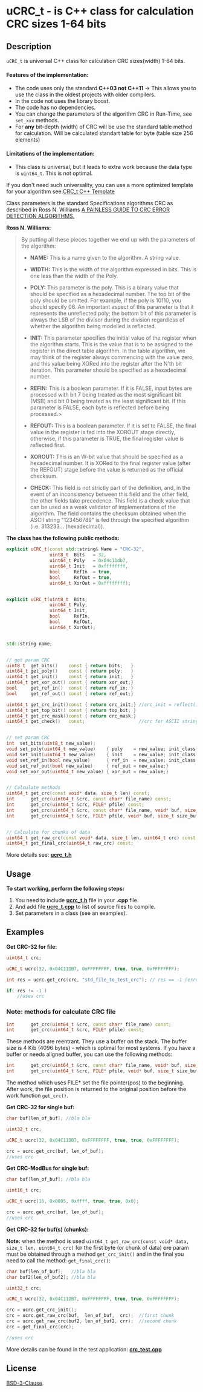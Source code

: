 # uCRC_t - is C++ class for calculation CRC sizes 1-64 bits


## Description

`uCRC_t` is universal C++ class for calculation CRC sizes(width) 1-64 bits.


#### Features of the implementation:

 - The code uses only the standard **C++03 not C++11** -> This allows you to use the class in the oldest projects with older compilers.
 - In the code not uses the library boost.
 - The code has no dependencies.
 - You can change the parameters of the algorithm CRC in Run-Time, see `set_xxx` methods.
 - For **any** bit-depth (width) of CRC will be use the standard table method for calculation. Will be calculated standart table for byte (table size 256 elements)


#### Limitations of the implementation:

- This class is universal, but it leads to extra work because the data type is `uint64_t`. This is not optimal.


If you don't need such universality, you can use a more optimized template for your algorithm see:[CRC_t C++ Template](https://github.com/KoynovStas/CRC_t)


Class parameters is the standard Specifications algorithms CRC as described in Ross N. Williams [A PAINLESS GUIDE TO CRC ERROR DETECTION ALGORITHMS.](http://www.ross.net/crc/download/crc_v3.txt)


**Ross N. Williams:**

> By putting all these pieces together we end up with the parameters of the algorithm:
>
>   - **NAME:** This is a name given to the algorithm. A string value.
>
>   - **WIDTH:** This is the width of the algorithm expressed in bits.
>   This is one less than the width of the Poly.
>
>   - **POLY:** This parameter is the poly. This is a binary value that
>   should be specified as a hexadecimal number. The top bit of the
>   poly should be omitted. For example, if the poly is 10110, you
>   should specify 06. An important aspect of this parameter is that it
>   represents the unreflected poly; the bottom bit of this parameter
>   is always the LSB of the divisor during the division regardless of
>   whether the algorithm being modelled is reflected.
>
>   - **INIT:** This parameter specifies the initial value of the register
>   when the algorithm starts. This is the value that is to be assigned
>   to the register in the direct table algorithm. In the table
>   algorithm, we may think of the register always commencing with the
>   value zero, and this value being XORed into the register after the
>   N'th bit iteration. This parameter should be specified as a
>   hexadecimal number.
>
>   - **REFIN:** This is a boolean parameter. If it is FALSE, input bytes are
>   processed with bit 7 being treated as the most significant bit
>   (MSB) and bit 0 being treated as the least significant bit. If this
>   parameter is FALSE, each byte is reflected before being processed.>
>
>   - **REFOUT:** This is a boolean parameter. If it is set to FALSE, the
>   final value in the register is fed into the XOROUT stage directly,
>   otherwise, if this parameter is TRUE, the final register value is
>   reflected first.
>
>   - **XOROUT:** This is an W-bit value that should be specified as a
>   hexadecimal number. It is XORed to the final register value (after
>   the REFOUT) stage before the value is returned as the official
>   checksum.
>
>   - **CHECK:** This field is not strictly part of the definition, and, in
>   the event of an inconsistency between this field and the other
>   field, the other fields take precedence. This field is a check
>   value that can be used as a weak validator of implementations of
>   the algorithm. The field contains the checksum obtained when the
>   ASCII string "123456789" is fed through the specified algorithm
>   (i.e. 313233... (hexadecimal)).




**The class has the following public methods:**
```C++
explicit uCRC_t(const std::string& Name = "CRC-32",
                uint8_t  Bits   = 32,
                uint64_t Poly   = 0x04c11db7,
                uint64_t Init   = 0xffffffff,
                bool     RefIn  = true,
                bool     RefOut = true,
                uint64_t XorOut = 0xffffffff);


explicit uCRC_t(uint8_t  Bits,
                uint64_t Poly,
                uint64_t Init,
                bool     RefIn,
                bool     RefOut,
                uint64_t XorOut);


std::string name;


// get param CRC
uint8_t  get_bits()    const { return bits;   }
uint64_t get_poly()    const { return poly;   }
uint64_t get_init()    const { return init;   }
uint64_t get_xor_out() const { return xor_out;}
bool     get_ref_in()  const { return ref_in; }
bool     get_ref_out() const { return ref_out;}

uint64_t get_crc_init()const { return crc_init;} //crc_init = reflect(init, bits) if RefIn, else = init
uint64_t get_top_bit() const { return top_bit; }
uint64_t get_crc_mask()const { return crc_mask;}
uint64_t get_check()   const;                    //crc for ASCII string "123456789" (i.e. 313233... (hexadecimal)).


// set param CRC
int  set_bits(uint8_t new_value);
void set_poly(uint64_t new_value)    { poly    = new_value; init_class();}
void set_init(uint64_t new_value)    { init    = new_value; init_class();}
void set_ref_in(bool new_value)      { ref_in  = new_value; init_class();}
void set_ref_out(bool new_value)     { ref_out = new_value;}
void set_xor_out(uint64_t new_value) { xor_out = new_value;}


// Calculate methods
uint64_t get_crc(const void* data, size_t len) const;
int      get_crc(uint64_t &crc, const char* file_name) const;
int      get_crc(uint64_t &crc, FILE* pfile) const;
int      get_crc(uint64_t &crc, const char* file_name, void* buf, size_t size_buf) const;
int      get_crc(uint64_t &crc, FILE* pfile, void* buf, size_t size_buf) const;


// Calculate for chunks of data
uint64_t get_raw_crc(const void* data, size_t len, uint64_t crc) const; //for first byte crc = crc_init (must be)
uint64_t get_final_crc(uint64_t raw_crc) const;
```

More details see: **[ucrc_t.h](./ucrc_t.h)**



## Usage

**To start working, perform the following steps:**

1. You need to include **[ucrc_t.h](./ucrc_t.h)** file in your **.cpp** file.
2. And add file **[ucrc_t.cpp](./ucrc_t.cpp)** to list of source files to compile.
3. Set parameters in a class (see an examples).



## Examples

**Get CRC-32 for file:**

```C++
uint64_t crc;

uCRC_t ucrc(32, 0x04C11DB7, 0xFFFFFFFF, true, true, 0xFFFFFFFF);

int res = ucrc.get_crc(crc, "std_file_to_test_crc"); // res == -1 (error); res == 0 (good)

if( res != -1 )
    //uses crc
```


### Note: methods for calculate CRC file

```C++
int      get_crc(uint64_t &crc, const char* file_name) const;
int      get_crc(uint64_t &crc, FILE* pfile) const;
```
These methods are reentrant. They use a buffer on the stack.
The buffer size is 4 Kib (4096 bytes) - which is optimal for most systems.
If you have a buffer or needs aligned buffer, you can use the following methods:

```C++
int      get_crc(uint64_t &crc, const char* file_name, void* buf, size_t size_buf) const;
int      get_crc(uint64_t &crc, FILE* pfile, void* buf, size_t size_buf) const;
```

The method which uses FILE* set the file pointer(pos) to the beginning.
After work, the file position is returned to the original position before the work function `get_crc()`.


**Get CRC-32 for single buf:**

```C++
char buf[len_of_buf]; //bla bla

uint32_t crc;

uCRC_t ucrc(32, 0x04C11DB7, 0xFFFFFFFF, true, true, 0xFFFFFFFF);

crc = ucrc.get_crc(buf, len_of_buf);
//uses crc
```


**Get CRC-ModBus for single buf:**

```C++
char buf[len_of_buf]; //bla bla

uint16_t crc;

uCRC_t ucrc(16, 0x8005, 0xffff, true, true, 0x0);

crc = ucrc.get_crc(buf, len_of_buf);
//uses crc
```


**Get CRC-32 for buf(s) (chunks):**

**Note:**
when the method is used `uint64_t get_raw_crc(const void* data, size_t len, uint64_t crc)`
for the first byte (or chunk of data) **crc** param must be obtained through a method `get_crc_init()` and in the final you need to call the method: `get_final_crc()`:

```C++
char buf[len_of_buf];   //bla bla
char buf2[len_of_buf2]; //bla bla

uint32_t crc;

uCRC_t ucrc(32, 0x04C11DB7, 0xFFFFFFFF, true, true, 0xFFFFFFFF);

crc = ucrc.get_crc_init();
crc = ucrc.get_raw_crc(buf,  len_of_buf,  crc);  //first chunk
crc = ucrc.get_raw_crc(buf2, len_of_buf2, crr);  //second chunk
crc = get_final_crc(crc);

//uses crc
```

More details can be found in the test application: **[crc_test.cpp](./crc_test.cpp)**



## License

[BSD-3-Clause](./LICENSE).
